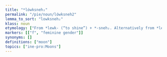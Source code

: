 ```yaml
---
title: "*lówksneh₂"
permalink: "/pie/noun/lówksneh2"
lemma_to_sort: "lowksneh₂"
klass: noun
etymology: ["From *lewk- (“to shine”) +‎ *-sneh₂. Alternatively from *lewk-s- +‎ *-néh₂, from the s-stem of the same root (compare Proto-Indo-Iranian *ráwčas (“day; light”)). In this case, originally a substantivized adjective *lewksnós or *lowksnós (“shiny, bright”) (compare Middle High German liehsen (“bright”) from *léwksnos, Ancient Greek λύχνος (lúkhnos, “lamp”) from *luksnos), as the divergent meanings of Avestan, Persian and Old Prussian indicate, and the fact that Iranian has cognates that are adjectives, not nouns. The original Proto-Indo-European lexeme for \"moon\" was apparently *mḗh₁n̥s, and *lówksneh₂ may have originated as a later poetic synonym."]
markers: [["f", "feminine gender"]]
synonyms: []
definitions: ["moon"]
topics: ["ine-pro:Moons"]
---
```

